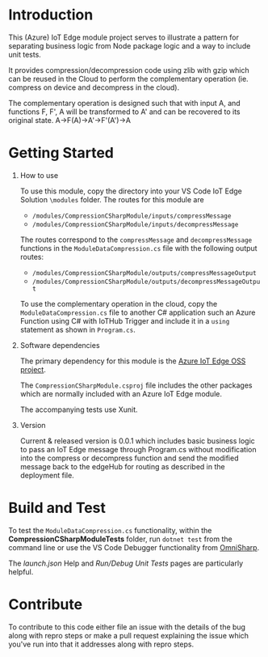 # Introduction 

This (Azure) IoT Edge module project serves to illustrate a pattern for separating business logic from Node package logic and a way to include unit tests. 

It provides compression/decompression code using zlib with gzip which can be reused in the Cloud to perform the complementary operation (ie. compress on device and decompress in the cloud).  

The complementary operation is designed such that with input A, and functions F, F', A will be transformed to A' and can be recovered to its original state. A->F(A)->A'->F'(A')->A

# Getting Started

1. How to use

    To use this module, copy the directory into your VS Code IoT Edge Solution `\modules` folder.
    The routes for this module are
    
    - `/modules/CompressionCSharpModule/inputs/compressMessage`
    - `/modules/CompressionCSharpModule/inputs/decompressMessage`
    
    The routes correspond to the `compressMessage` and `decompressMessage` functions in the `ModuleDataCompression.cs` file with the
    following output routes:

    - `/modules/CompressionCSharpModule/outputs/compressMessageOutput`
    - `/modules/CompressionCSharpModule/outputs/decompressMessageOutput`
    
    To use the complementary operation in the cloud, copy the `ModuleDataCompression.cs` file to another C# 
    application such an Azure Function using C# with IoTHub Trigger and include it in a `using` 
    statement as shown in `Program.cs`.

2.	Software dependencies

    The primary dependency for this module is the [Azure IoT Edge OSS project](https://github.com/Azure/iotedge).

    The `CompressionCSharpModule.csproj` file includes the other packages which are normally included with an Azure IoT Edge module.

    The accompanying tests use Xunit.

3.  Version

    Current & released version is 0.0.1 which includes basic business logic to pass an IoT Edge message through Program.cs
    without modification into the compress or decompress function and send the modified message back to the edgeHub for
    routing as described in the deployment file.

# Build and Test

To test the `ModuleDataCompression.cs` functionality, within the __CompressionCSharpModuleTests__ folder, run `dotnet test` from the command line or use the VS Code Debugger functionality from [OmniSharp](https://github.com/OmniSharp/omnisharp-vscode/wiki).

The _launch.json_ Help and _Run/Debug Unit Tests_ pages are particularly helpful.

# Contribute

To contribute to this code either file an issue with the details of the bug along with repro steps or 
make a pull request explaining the issue which you've run into that it addresses along with repro steps.